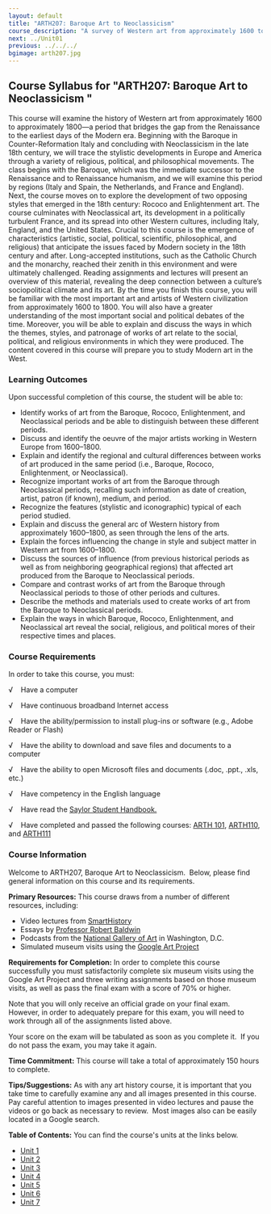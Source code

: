 ```yaml
---
layout: default
title: "ARTH207: Baroque Art to Neoclassicism"
course_description: "A survey of Western art from approximately 1600 to 1800. Covers artwork from the late Renaissance period to the earliest days of the Modern era, including the Baroque, Rococo, Enlightenment, and Neoclassical movements."
next: ../Unit01
previous: ../../../
bgimage: arth207.jpg
---
```

Course Syllabus for "ARTH207: Baroque Art to Neoclassicism "
------------------------------------------------------------

This course will examine the history of Western art from approximately
1600 to approximately 1800—a period that bridges the gap from the
Renaissance to the earliest days of the Modern era. Beginning with the
Baroque in Counter-Reformation Italy and concluding with Neoclassicism
in the late 18th century, we will trace the stylistic developments in
Europe and America through a variety of religious, political, and
philosophical movements. The class begins with the Baroque, which was
the immediate successor to the Renaissance and to Renaissance humanism,
and we will examine this period by regions (Italy and Spain, the
Netherlands, and France and England). Next, the course moves on to
explore the development of two opposing styles that emerged in the 18th
century: Rococo and Enlightenment art. The course culminates with
Neoclassical art, its development in a politically turbulent France, and
its spread into other Western cultures, including Italy, England, and
the United States. Crucial to this course is the emergence of
characteristics (artistic, social, political, scientific, philosophical,
and religious) that anticipate the issues faced by Modern society in the
18th century and after. Long-accepted institutions, such as the Catholic
Church and the monarchy, reached their zenith in this environment and
were ultimately challenged. Reading assignments and lectures will
present an overview of this material, revealing the deep connection
between a culture’s sociopolitical climate and its art. By the time you
finish this course, you will be familiar with the most important art and
artists of Western civilization from approximately 1600 to 1800. You
will also have a greater understanding of the most important social and
political debates of the time. Moreover, you will be able to explain and
discuss the ways in which the themes, styles, and patronage of works of
art relate to the social, political, and religious environments in which
they were produced. The content covered in this course will prepare you
to study Modern art in the West.

### Learning Outcomes

Upon successful completion of this course, the student will be able to:

-   Identify works of art from the Baroque, Rococo, Enlightenment, and
    Neoclassical periods and be able to distinguish between these
    different periods.
-   Discuss and identify the oeuvre of the major artists working in
    Western Europe from 1600–1800.
-   Explain and identify the regional and cultural differences between
    works of art produced in the same period (i.e., Baroque, Rococo,
    Enlightenment, or Neoclassical).
-   Recognize important works of art from the Baroque through
    Neoclassical periods, recalling such information as date of
    creation, artist, patron (if known), medium, and period.
-   Recognize the features (stylistic and iconographic) typical of each
    period studied.
-   Explain and discuss the general arc of Western history from
    approximately 1600–1800, as seen through the lens of the arts.
-   Explain the forces influencing the change in style and subject
    matter in Western art from 1600–1800.
-   Discuss the sources of influence (from previous historical periods
    as well as from neighboring geographical regions) that affected art
    produced from the Baroque to Neoclassical periods.
-   Compare and contrast works of art from the Baroque through
    Neoclassical periods to those of other periods and cultures.
-   Describe the methods and materials used to create works of art from
    the Baroque to Neoclassical periods.
-   Explain the ways in which Baroque, Rococo, Enlightenment, and
    Neoclassical art reveal the social, religious, and political mores
    of their respective times and places.

### Course Requirements

In order to take this course, you must:  
  
 √    Have a computer  
  
 √    Have continuous broadband Internet access  
  
 √    Have the ability/permission to install plug-ins or software (e.g.,
Adobe Reader or Flash)  
  
 √    Have the ability to download and save files and documents to a
computer  
  
 √    Have the ability to open Microsoft files and documents (.doc,
.ppt., .xls, etc.)  
  
 √    Have competency in the English language

√    Have read the [Saylor Student
Handbook.](http://www.saylor.org/site/wp-content/uploads/2012/05/Saylor-StudentHandbook.pdf)

√    Have completed and passed the following courses: [ARTH
101](http://www.saylor.org/arth101), [ARTH110](http://www.saylor.org/arth110),
and [ARTH111](http://www.saylor.org/arth111)

### Course Information

Welcome to ARTH207, Baroque Art to Neoclassicism.  Below, please find
general information on this course and its requirements. 

**Primary Resources:** This course draws from a number of different
resources, including:

-   Video lectures from [SmartHistory](http://smarthistory.org/)
-   Essays by [Professor Robert
    Baldwin](http://www.socialhistoryofart.com/essaysthematic.htm)
-   Podcasts from the [National Gallery of
    Art](http://www.nga.gov/podcasts/index.shtm) in Washington, D.C.
-   Simulated museum visits using the [Google Art
    Project](http://www.googleartproject.com/)

**Requirements for Completion:** In order to complete this course
successfully you must satisfactorily complete six museum visits using
the Google Art Project and three writing assignments based on those
museum visits, as well as pass the final exam with a score of 70% or
higher.

Note that you will only receive an official grade on your final exam. 
However, in order to adequately prepare for this exam, you will need to
work through all of the assignments listed above.

Your score on the exam will be tabulated as soon as you complete it.  If
you do not pass the exam, you may take it again.

**Time Commitment:** This course will take a total of approximately 150
hours to complete.

**Tips/Suggestions:** As with any art history course, it is important
that you take time to carefully examine any and all images presented in
this course.  Pay careful attention to images presented in video
lectures and pause the videos or go back as necessary to review.  Most
images also can be easily located in a Google search.

**Table of Contents:** You can find the course's units at the links below.

- [Unit 1](https://legacy.saylor.org/arth207/Unit01/)
- [Unit 2](https://legacy.saylor.org/arth207/Unit02/)
- [Unit 3](https://legacy.saylor.org/arth207/Unit03/)
- [Unit 4](https://legacy.saylor.org/arth207/Unit04/)
- [Unit 5](https://legacy.saylor.org/arth207/Unit05/)
- [Unit 6](https://legacy.saylor.org/arth207/Unit06/)
- [Unit 7](https://legacy.saylor.org/arth207/Unit07/)
